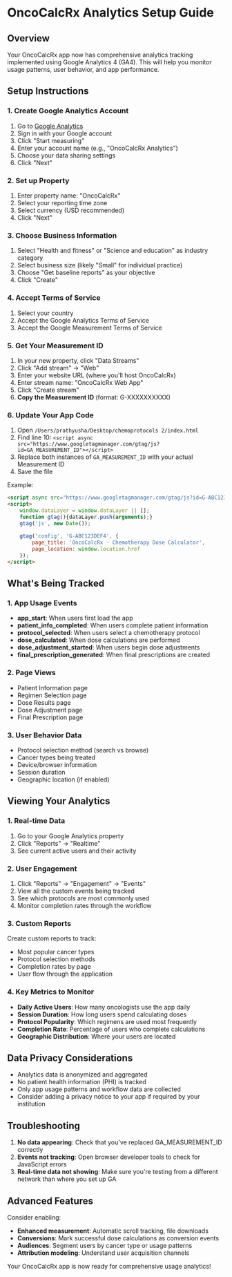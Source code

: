 # OncoCalcRx Analytics Setup Guide

## Overview
Your OncoCalcRx app now has comprehensive analytics tracking implemented using Google Analytics 4 (GA4). This will help you monitor usage patterns, user behavior, and app performance.

## Setup Instructions

### 1. Create Google Analytics Account
1. Go to [Google Analytics](https://analytics.google.com/)
2. Sign in with your Google account
3. Click "Start measuring"
4. Enter your account name (e.g., "OncoCalcRx Analytics")
5. Choose your data sharing settings
6. Click "Next"

### 2. Set up Property
1. Enter property name: "OncoCalcRx"
2. Select your reporting time zone
3. Select currency (USD recommended)
4. Click "Next"

### 3. Choose Business Information
1. Select "Health and fitness" or "Science and education" as industry category
2. Select business size (likely "Small" for individual practice)
3. Choose "Get baseline reports" as your objective
4. Click "Create"

### 4. Accept Terms of Service
1. Select your country
2. Accept the Google Analytics Terms of Service
3. Accept the Google Measurement Terms of Service

### 5. Get Your Measurement ID
1. In your new property, click "Data Streams"
2. Click "Add stream" → "Web"
3. Enter your website URL (where you'll host OncoCalcRx)
4. Enter stream name: "OncoCalcRx Web App"
5. Click "Create stream"
6. **Copy the Measurement ID** (format: G-XXXXXXXXXX)

### 6. Update Your App Code
1. Open `/Users/prathyusha/Desktop/chemoprotocols 2/index.html`
2. Find line 10: `<script async src="https://www.googletagmanager.com/gtag/js?id=GA_MEASUREMENT_ID"></script>`
3. Replace both instances of `GA_MEASUREMENT_ID` with your actual Measurement ID
4. Save the file

Example:
```html
<script async src="https://www.googletagmanager.com/gtag/js?id=G-ABC123DEF4"></script>
<script>
    window.dataLayer = window.dataLayer || [];
    function gtag(){dataLayer.push(arguments);}
    gtag('js', new Date());
    
    gtag('config', 'G-ABC123DEF4', {
        page_title: 'OncoCalcRx - Chemotherapy Dose Calculator',
        page_location: window.location.href
    });
</script>
```

## What's Being Tracked

### 1. App Usage Events
- **app_start**: When users first load the app
- **patient_info_completed**: When users complete patient information
- **protocol_selected**: When users select a chemotherapy protocol
- **dose_calculated**: When dose calculations are performed
- **dose_adjustment_started**: When users begin dose adjustments
- **final_prescription_generated**: When final prescriptions are created

### 2. Page Views
- Patient Information page
- Regimen Selection page  
- Dose Results page
- Dose Adjustment page
- Final Prescription page

### 3. User Behavior Data
- Protocol selection method (search vs browse)
- Cancer types being treated
- Device/browser information
- Session duration
- Geographic location (if enabled)

## Viewing Your Analytics

### 1. Real-time Data
1. Go to your Google Analytics property
2. Click "Reports" → "Realtime"
3. See current active users and their activity

### 2. User Engagement
1. Click "Reports" → "Engagement" → "Events"
2. View all the custom events being tracked
3. See which protocols are most commonly used
4. Monitor completion rates through the workflow

### 3. Custom Reports
Create custom reports to track:
- Most popular cancer types
- Protocol selection methods
- Completion rates by page
- User flow through the application

### 4. Key Metrics to Monitor
- **Daily Active Users**: How many oncologists use the app daily
- **Session Duration**: How long users spend calculating doses
- **Protocol Popularity**: Which regimens are used most frequently
- **Completion Rate**: Percentage of users who complete calculations
- **Geographic Distribution**: Where your users are located

## Data Privacy Considerations
- Analytics data is anonymized and aggregated
- No patient health information (PHI) is tracked
- Only app usage patterns and workflow data are collected
- Consider adding a privacy notice to your app if required by your institution

## Troubleshooting
1. **No data appearing**: Check that you've replaced GA_MEASUREMENT_ID correctly
2. **Events not tracking**: Open browser developer tools to check for JavaScript errors
3. **Real-time data not showing**: Make sure you're testing from a different network than where you set up GA

## Advanced Features
Consider enabling:
- **Enhanced measurement**: Automatic scroll tracking, file downloads
- **Conversions**: Mark successful dose calculations as conversion events
- **Audiences**: Segment users by cancer type or usage patterns
- **Attribution modeling**: Understand user acquisition channels

Your OncoCalcRx app is now ready for comprehensive usage analytics!